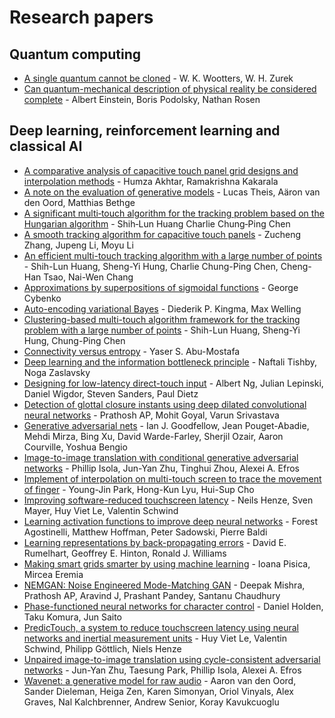 # Research papers

## Quantum computing

* [A single quantum cannot be cloned](https://www.nature.com/articles/299802a0) - W. K. Wootters, W. H. Zurek
* [Can quantum-mechanical description of physical reality be considered complete](https://journals.aps.org/pr/abstract/10.1103/PhysRev.47.777) - Albert Einstein, Boris Podolsky, Nathan Rosen

## Deep learning, reinforcement learning and classical AI

* [A comparative analysis of capacitive touch panel grid designs and interpolation methods](https://ieeexplore.ieee.org/document/7026172) - Humza Akhtar, Ramakrishna Kakarala
* [A note on the evaluation of generative models](https://arxiv.org/abs/1511.01844) - Lucas Theis, Aäron van den Oord, Matthias Bethge
* [A significant multi‐touch algorithm for the tracking problem based on the Hungarian algorithm](https://doi.org/10.1002/j.2168-0159.2013.tb06534.x) - Shih‐Lun Huang  Charlie Chung‐Ping Chen
* [A smooth tracking algorithm for capacitive touch panels](https://www.atlantis-press.com/proceedings/ceie-16/25872614) - Zucheng Zhang, Jupeng Li, Moyu Li
* [An efficient multi-touch tracking algorithm with a large number of points](https://ieeexplore.ieee.org/document/7034205) - Shih-Lun Huang, Sheng-Yi Hung, Charlie Chung-Ping Chen, Cheng-Han Tsao, Nai-Wen Chang
* [Approximations by superpositions of sigmoidal functions](https://www.semanticscholar.org/paper/Approximation-by-superpositions-of-a-sigmoidal-Cybenko/8da1dda34ecc96263102181448c94ec7d645d085) - George Cybenko
* [Auto-encoding variational Bayes](https://arxiv.org/abs/1312.6114) - Diederik P. Kingma, Max Welling
* [Clustering-based multi-touch algorithm framework for the tracking problem with a large number of points](https://dl.acm.org/citation.cfm?id=2755917) - Shih-Lun Huang, Sheng-Yi Hung, Chung-Ping Chen
* [Connectivity versus entropy](https://papers.nips.cc/paper/63-connectivity-versus-entropy) - Yaser S. Abu-Mostafa
* [Deep learning and the information bottleneck principle](https://ieeexplore.ieee.org/document/7133169) - Naftali Tishby, Noga Zaslavsky
* [Designing for low-latency direct-touch input](https://dl.acm.org/citation.cfm?id=2380174) - Albert Ng, Julian Lepinski, Daniel Wigdor, Steven Sanders, Paul Dietz
* [Detection of glottal closure instants using deep dilated convolutional neural networks](https://arxiv.org/abs/1804.10147) - Prathosh AP, Mohit Goyal, Varun Srivastava
* [Generative adversarial nets](https://arxiv.org/abs/1406.2661) - Ian J. Goodfellow, Jean Pouget-Abadie, Mehdi Mirza, Bing Xu, David Warde-Farley, Sherjil Ozair, Aaron Courville, Yoshua Bengio
* [Image-to-image translation with conditional generative adversarial networks](https://arxiv.org/abs/1611.07004) - Phillip Isola, Jun-Yan Zhu, Tinghui Zhou, Alexei A. Efros
* [Implement of interpolation on multi-touch screen to trace the movement of finger](https://ieeexplore.ieee.org/document/6950607) - Young-Jin Park, Hong-Kun Lyu, Hui-Sup Cho
* [Improving software-reduced touchscreen latency](https://dl.acm.org/citation.cfm?id=3098279.3122150) - Neils Henze, Sven Mayer, Huy Viet Le, Valentin Schwind
* [Learning activation functions to improve deep neural networks](https://arxiv.org/abs/1412.6830) - Forest Agostinelli, Matthew Hoffman, Peter Sadowski, Pierre Baldi
* [Learning representations by back-propagating errors](https://www.nature.com/articles/323533a0) - David E. Rumelhart, Geoffrey E. Hinton, Ronald J. Williams
* [Making smart grids smarter by using machine learning](https://ieeexplore.ieee.org/document/6125536) - Ioana Pisica, Mircea Eremia
* [NEMGAN: Noise Engineered Mode-Matching GAN](https://arxiv.org/abs/1811.03692) - Deepak Mishra, Prathosh AP, Aravind J, Prashant Pandey, Santanu Chaudhury
* [Phase-functioned neural networks for character control](https://dl.acm.org/citation.cfm?id=3073663) - Daniel Holden, Taku Komura, Jun Saito
* [PredicTouch, a system to reduce touchscreen latency using neural networks and inertial measurement units](https://dl.acm.org/citation.cfm?id=3134138) - Huy Viet Le, Valentin Schwind, 	Philipp Göttlich, Niels Henze
* [Unpaired image-to-image translation using cycle-consistent adversarial networks](https://arxiv.org/abs/1703.10593) - Jun-Yan Zhu, Taesung Park, Phillip Isola, Alexei A. Efros
* [Wavenet: a generative model for raw audio](https://arxiv.org/abs/1609.03499) - Aaron van den Oord, Sander Dieleman, Heiga Zen, Karen Simonyan, Oriol Vinyals, Alex Graves, Nal Kalchbrenner, Andrew Senior, Koray Kavukcuoglu